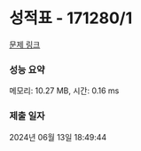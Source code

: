 # 성적표 - 171280/1 

[문제 링크](https://level.goorm.io/exam/171280/%EC%84%B1%EC%A0%81%ED%91%9C/quiz/1) 

### 성능 요약

메모리: 10.27 MB, 시간: 0.16 ms

### 제출 일자

2024년 06월 13일 18:49:44

